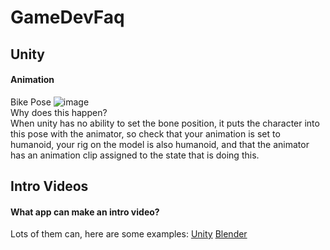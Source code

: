 # GameDevFaq

## Unity

#### Animation
Bike Pose ![image](https://user-images.githubusercontent.com/316782/138102497-0940d54c-fcba-43b4-9674-aa39485044bb.png)  
Why does this happen?  
When unity has no ability to set the bone position, it puts the character into this pose with the animator, so check that your animation
is set to humanoid, your rig on the model is also humanoid, and that the animator has an animation clip assigned to the state that is doing this.



## Intro Videos
#### What app can make an intro video?
Lots of them can, here are some examples:
[Unity](https://unity.com/demos/butterfly-effect)
[Blender](https://www.youtube.com/watch?v=jLqD2_cVdQM)

